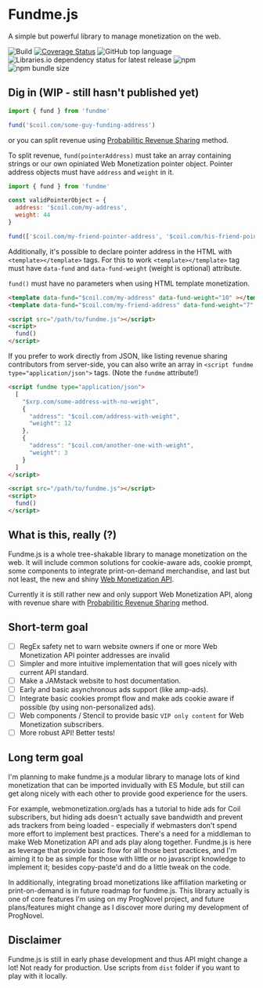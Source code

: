 # Fundme.js

A simple but powerful library to manage monetization on the web.

![Build](https://github.com/ProgNovel/fundme/workflows/Build/badge.svg)
[![Coverage Status](https://coveralls.io/repos/github/ProgNovel/fundme/badge.svg?branch=master)](https://coveralls.io/github/ProgNovel/fundme?branch=master) ![GitHub top language](https://img.shields.io/github/languages/top/prognovel/fundme) ![Libraries.io dependency status for latest release](https://img.shields.io/librariesio/release/npm/fundme) ![npm](https://img.shields.io/npm/v/fundme) ![npm bundle size](https://img.shields.io/bundlephobia/minzip/fundme)

## Dig in (WIP - still hasn't published yet)

```js
import { fund } from 'fundme'

fund('$coil.com/some-guy-funding-address')
```

or you can split revenue using [Probabilitic Revenue Sharing](https://coil.com/p/sharafian/Probabilistic-Revenue-Sharing/8aQDSPsw) method.

To split revenue, `fund(pointerAddress)` must take an array containing strings or our own opiniated Web Monetization pointer object. Pointer address objects must have `address` and `weight` in it.

```js
import { fund } from 'fundme'

const validPointerObject = {
  address: '$coil.com/my-address',
  weight: 44
}

fund(['$coil.com/my-friend-pointer-address', '$coil.com/his-friend-pointer-address', validPointerObject])
```

Additionally, it's possible to declare pointer address in the HTML with `<template></template>` tags. For this to work `<template></template>` tag must have `data-fund` and `data-fund-weight` (weight is optional) attribute.

`fund()` must have no parameters when using HTML template monetization.

```html
<template data-fund="$coil.com/my-address" data-fund-weight="10" ></template>
<template data-fund="$coil.com/my-friend-address" data-fund-weight="7" ></template>

<script src="/path/to/fundme.js"></script>
<script>
  fund()
</script>
```

If you prefer to work directly from JSON, like listing revenue sharing contributors from server-side, you can also write an array in `<script fundme type="application/json">` tags. (Note the `fundme` attribute!)

```html
<script fundme type="application/json">
  [
    "$xrp.com/some-address-with-no-weight",
    {
      "address": "$coil.com/address-with-weight",
      "weight": 12
    },
    {
      "address": "$coil.com/another-one-with-weight",
      "weight": 3
    }
  ]
</script>

<script src="/path/to/fundme.js"></script>
<script>
  fund()
</script>
```

## What is this, really (?)

Fundme.js is a whole tree-shakable library to manage monetization on the web. It will include common solutions for cookie-aware ads, cookie prompt, some components to integrate print-on-demand merchandise, and last but not least, the new and shiny [Web Monetization API](https://www.webmonetization.org).

Currently it is still rather new and only support Web Monetization API, along with revenue share with [Probabilitic Revenue Sharing](https://coil.com/p/sharafian/Probabilistic-Revenue-Sharing/8aQDSPsw) method.

## Short-term goal

- [ ] RegEx safety net to warn website owners if one or more Web Monetization API pointer addresses are invalid
- [ ] Simpler and more intuitive implementation that will goes nicely with current API standard.
- [ ] Make a JAMstack website to host documentation.
- [ ] Early and basic asynchronous ads support (like amp-ads).
- [ ] Integrate basic cookies prompt flow and make ads cookie aware if possible (by using non-personalized ads).
- [ ] Web components / Stencil to provide basic `VIP only content` for Web Monetization subscribers.
- [ ] More robust API! Better tests!

## Long term goal

I'm planning to make fundme.js a modular library to manage lots of kind monetization that can be imported invidually with ES Module, but still can get along nicely with each other to provide good experience for the users.

For example, webmonetization.org/ads has a tutorial to hide ads for Coil subscribers, but hiding ads doesn't actually save bandwidth and prevent ads trackers from being loaded - especially if webmasters don't spend more effort to implement best practices. There's a need for a middleman to make Web Monetization API and ads play along together. Fundme.js is here as leverage that provide basic flow for all those best practices, and I'm aiming it to be as simple for those with little or no javascript knowledge to implement it; besides copy-paste'd and do a little tweak on the code.

In additionally, integrating broad monetizations like affiliation marketing or print-on-demand is in future roadmap for fundme.js. This library actually is one of core features I'm using on my ProgNovel project, and future plans/features might change as I discover more during my development of ProgNovel.

## Disclaimer

Fundme.js is still in early phase development and thus API might change a lot! Not ready for production. Use scripts from `dist` folder if you want to play with it locally.
